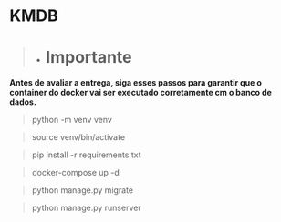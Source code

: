 # KMDB

> - # Importante

<p><strong>Antes de avaliar a entrega, siga esses passos para garantir que o container do docker vai ser executado corretamente cm o banco de dados.</strong></p>

> python -m venv venv

> source venv/bin/activate

> pip install -r requirements.txt

> docker-compose up -d

> python manage.py migrate

> python manage.py runserver

